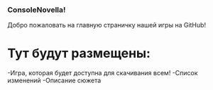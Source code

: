 ### ConsoleNovella!
Добро пожаловать на главную страничку нашей игры на GitHub!
# Тут будут размещены:
-Игра, которая будет доступна для скачивания всем! 
-Список изменений 
-Описание сюжета
